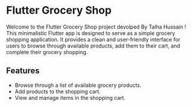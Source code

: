 # Flutter Grocery Shop

Welcome to the Flutter Grocery Shop project devolped By Talha Hussain ! This minimalistic Flutter app is designed to serve as a simple grocery shopping application. 
It provides a clean and user-friendly interface for users to browse through available products, add them to their cart, and complete their grocery shopping.

## Features

- Browse through a list of available grocery products.
- Add products to the shopping cart.
- View and manage items in the shopping cart.

